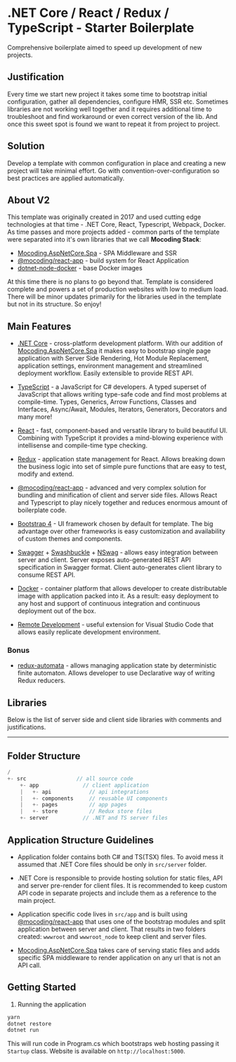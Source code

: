 # .NET Core / React / Redux / TypeScript - Starter Boilerplate
Comprehensive boilerplate aimed to speed up development of new projects.

## Justification
Every time we start new project it takes some time to bootstrap initial configuration, gather all dependencies, configure HMR, SSR etc. Sometimes libraries are not working well together and it requires additional time to troubleshoot and find workaround or even correct version of the lib. And once this sweet spot is found we want to repeat it from project to project.

## Solution
Develop a template with common configuration in place and creating a new project will take minimal effort. Go with convention-over-configuration so best practices are applied automatically.

## About V2
This template was originally created in 2017 and used cutting edge technologies at that time - .NET Core, React, Typescript, Webpack, Docker. As time passes and more projects added - common parts of the template were separated into it's own libraries that we call **Mocoding Stack**:
- [Mocoding.AspNetCore.Spa](https://github.com/mocoding-software/aspnetcore-spa) - SPA Middleware and SSR
- [@mocoding/react-app](https://github.com/mocoding-software/react-app) - build system for React Application
- [dotnet-node-docker](https://github.com/mocoding-software/dotnet-node-docker) - base Docker images

At this time there is no plans to go beyond that. Template is considered complete and powers a set of production websites with low to medium load. There will be minor updates primarily for the libraries used in the template but not in its structure. So enjoy!

## Main Features

- [.NET Core](https://www.microsoft.com/net/core) - cross-platform development platform. With our addition of [Mocoding.AspNetCore.Spa](https://github.com/mocoding-software/aspnetcore-spa) it makes easy to bootstrap single page application with Server Side Rendering, Hot Module Replacement, application settings, environment management and streamlined deployment workflow. Easily extensible to provide REST API. 

- [TypeScript](https://www.typescriptlang.org/) - a JavaScript for C# developers. A typed superset of JavaScript that allows writing type-safe code and find most problems at compile-time. Types, Generics, Arrow Functions, Classes and Interfaces, Async/Await, Modules, Iterators, Generators, Decorators and many more!

- [React](https://github.com/facebook/react) - fast, component-based and versatile library to build beautiful UI. Combining with TypeScript it provides a mind-blowing experience with intellisense and compile-time type checking.

- [Redux](https://github.com/reactjs/redux) - application state management for React. Allows breaking down the business logic into set of simple pure functions that are easy to test, modify and extend.

- [@mocoding/react-app](https://github.com/mocoding-software/react-app) - advanced and very complex solution for bundling and minification of client and server side files. Allows React and Typescript to play nicely together and reduces enormous amount of boilerplate code.

- [Bootstrap 4](https://v4-alpha.getbootstrap.com) - UI framework chosen by default for template. The big advantage over other frameworks is easy customization and availability of custom themes and components.

- [Swagger](https://swagger.io/) + [Swashbuckle](https://github.com/domaindrivendev/Swashbuckle.AspNetCore) + [NSwag](https://github.com/RSuter/NSwag) - allows easy integration between server and client. Server exposes auto-generated REST API specification in Swagger format. Client auto-generates client library to consume REST API.

- [Docker](https://www.docker.com/) - container platform that allows developer to create distributable image with application packed into it. As a result: easy deployment to any host and support of continuous integration and continuous deployment out of the box.

- [Remote Development](https://code.visualstudio.com/docs/remote/remote-overview) - useful extension for Visual Studio Code that allows easily replicate development environment.

### Bonus

- [redux-automata](https://github.com/mocoding-software/redux-automata) - allows managing application state by deterministic finite automaton. Allows developer to use Declarative way of writing Redux reducers.

## Libraries
Below is the list of server side and client side libraries with comments and justifications.

___

## Folder Structure 

```cs
/
+- src                // all source code 
    +- app              // client application
    |   +- api            // api integrations
    |   +- components     // reusable UI components
    |   +- pages          // app pages
    |   +- store          // Redux store files        
    +- server           // .NET and TS server files

```

## Application Structure Guidelines

* Application folder contains both C# and TS(TSX) files. To avoid mess it assumed that .NET Core files should be only in `src/server` folder. 

* .NET Core is responsible to provide hosting solution for static files, API and server pre-render for client files. It is recommended to keep custom API code in separate projects and include them as a reference to the main project.

* Application specific code lives in ```src/app``` and is built using [@mocoding/react-app](https://github.com/mocoding-software/react-app) that uses one of the bootstrap modules and split application between server and client. That results in two folders created: `wwwroot` and `wwwroot_node` to keep client and server files.

* [Mocoding.AspNetCore.Spa](https://github.com/mocoding-software/aspnetcore-spa) takes care of serving static files and adds specific SPA middleware to render application on any url that is not an API call.

## Getting Started

1. Running  the application
```sh
yarn
dotnet restore
dotnet run
```

This will run code in Program.cs which bootstraps web hosting passing it ```Startup``` class. Website is available on ```http://localhost:5000```.

